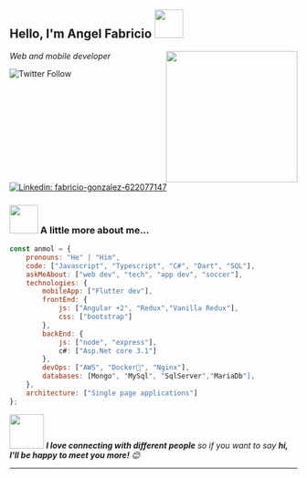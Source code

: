 
<h2>Hello, I'm Angel Fabricio  <img src="https://media.giphy.com/media/12oufCB0MyZ1Go/giphy.gif" width="50"></h2>
<img align='right' src="https://media.giphy.com/media/M9gbBd9nbDrOTu1Mqx/giphy.gif" width="230">
<p><em> Web and mobile developer
</em></p>

![Twitter Follow](https://twitter.com/angelfg06)
[![Linkedin: fabricio-gonzalez-622077147](https://img.shields.io/badge/-anmol-blue?style=flat-square&logo=Linkedin&logoColor=white&link=https://www.linkedin.com/in/anmol-p-singh/)](https://www.linkedin.com/in/fabricio-gonzalez-622077147/)



### <img src="https://media.giphy.com/media/VgCDAzcKvsR6OM0uWg/giphy.gif" width="50"> A little more about me...  

```javascript
const anmol = {
    pronouns: "He" | "Him",
    code: ["Javascript", "Typescript", "C#", "Dart", "SQL"],
    askMeAbout: ["web dev", "tech", "app dev", "soccer"],
    technologies: {
        mobileApp: ["Flutter dev"],
        frontEnd: {
            js: ["Angular +2", "Redux","Vanilla Redux"],
            css: ["bootstrap"]
        },
        backEnd: {
            js: ["node", "express"],
            c#: ["Asp.Net core 3.1"]
        },
        devOps: ["AWS", "Docker🐳", "Nginx"],
        databases: [Mongo", "MySql", "SqlServer","MariaDb"],
    },
    architecture: ["Single page applications"]
};
```

<img src="https://media.giphy.com/media/LnQjpWaON8nhr21vNW/giphy.gif" width="60"> <em><b>I love connecting with different people</b> so if you want to say <b>hi, I'll be happy to meet you more!</b> 😊</em>

---


<!--
**fabriciogonzalez06/fabriciogonzalez06** is a ✨ _special_ ✨ repository because its `README.md` (this file) appears on your GitHub profile.

Here are some ideas to get you started:

- 🔭 I’m currently working on ...
- 🌱 I’m currently learning ...
- 👯 I’m looking to collaborate on ...
- 🤔 I’m looking for help with ...
- 💬 Ask me about ...
- 📫 How to reach me: ...
- 😄 Pronouns: ...
- ⚡ Fun fact: ...
-->
